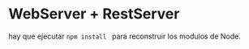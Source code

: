 #  WebServer + RestServer

hay que ejecutar ````npm install ```` para reconstruir los modulos de Node.
